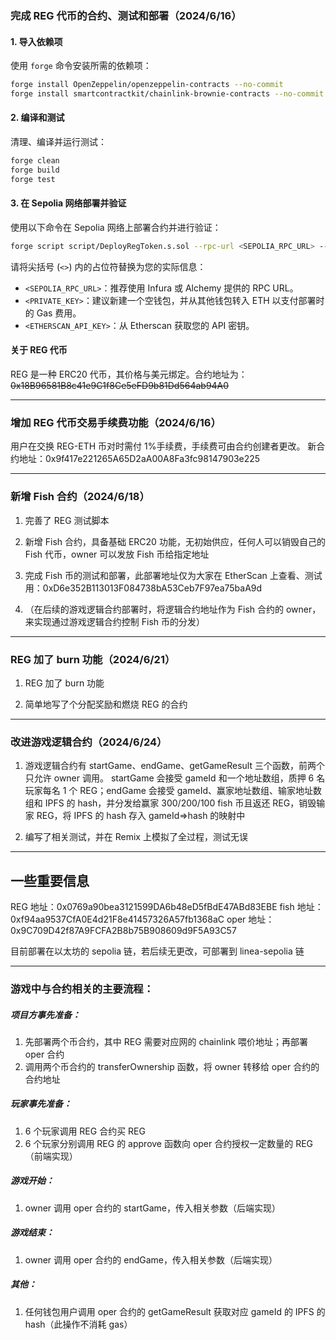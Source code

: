 ### 完成 REG 代币的合约、测试和部署（2024/6/16）

#### 1. 导入依赖项

使用 `forge` 命令安装所需的依赖项：

```sh
forge install OpenZeppelin/openzeppelin-contracts --no-commit
forge install smartcontractkit/chainlink-brownie-contracts --no-commit
```

#### 2. 编译和测试

清理、编译并运行测试：

```sh
forge clean
forge build
forge test
```

#### 3. 在 Sepolia 网络部署并验证

使用以下命令在 Sepolia 网络上部署合约并进行验证：

```sh
forge script script/DeployRegToken.s.sol --rpc-url <SEPOLIA_RPC_URL> --private-key <PRIVATE_KEY> --broadcast --etherscan-api-key <ETHERSCAN_API_KEY> --verify
```

请将尖括号 (`<>`) 内的占位符替换为您的实际信息：

- `<SEPOLIA_RPC_URL>`：推荐使用 Infura 或 Alchemy 提供的 RPC URL。
- `<PRIVATE_KEY>`：建议新建一个空钱包，并从其他钱包转入 ETH 以支付部署时的 Gas 费用。
- `<ETHERSCAN_API_KEY>`：从 Etherscan 获取您的 API 密钥。

#### 关于 REG 代币

REG 是一种 ERC20 代币，其价格与美元绑定。合约地址为：~~0x18B96581B8c41e9C1f8Ce5eFD9b81Dd564ab94A0~~

---

### 增加 REG 代币交易手续费功能（2024/6/16）

用户在交换 REG-ETH 币对时需付 1%手续费，手续费可由合约创建者更改。
新合约地址：0x9f417e221265A65D2aA00A8Fa3fc98147903e225

---

### 新增 Fish 合约（2024/6/18）

1. 完善了 REG 测试脚本

2. 新增 Fish 合约，具备基础 ERC20 功能，无初始供应，任何人可以销毁自己的 Fish 代币，owner 可以发放 Fish 币给指定地址

3. 完成 Fish 币的测试和部署，此部署地址仅为大家在 EtherScan 上查看、测试用：0xD6e352B113013F084738bA53Ceb7F97ea75baA9d

4. （在后续的游戏逻辑合约部署时，将逻辑合约地址作为 Fish 合约的 owner，来实现通过游戏逻辑合约控制 Fish 币的分发）

---

### REG 加了 burn 功能（2024/6/21）

1. REG 加了 burn 功能

2. 简单地写了个分配奖励和燃烧 REG 的合约

---

### 改进游戏逻辑合约（2024/6/24）

1. 游戏逻辑合约有 startGame、endGame、getGameResult 三个函数，前两个只允许 owner 调用。
   startGame 会接受 gameId 和一个地址数组，质押 6 名玩家每名 1 个 REG；endGame 会接受 gameId、赢家地址数组、输家地址数组和 IPFS 的 hash，并分发给赢家 300/200/100 fish 币且返还 REG，销毁输家 REG，将 IPFS 的 hash 存入 gameId=>hash 的映射中

2. 编写了相关测试，并在 Remix 上模拟了全过程，测试无误

---

## 一些重要信息

REG 地址：0x0769a90bea3121599DA6b48eD5fBdE47ABd83EBE
fish 地址：0xf94aa9537CfA0E4d21F8e41457326A57fb1368aC
oper 地址：0x9C709D42f87A9FCFA2B8b75B908609d9F5A93C57

目前部署在以太坊的 sepolia 链，若后续无更改，可部署到 linea-sepolia 链

---

### 游戏中与合约相关的主要流程：

##### 项目方事先准备：

1. 先部署两个币合约，其中 REG 需要对应网的 chainlink 喂价地址；再部署 oper 合约
2. 调用两个币合约的 transferOwnership 函数，将 owner 转移给 oper 合约的合约地址

##### 玩家事先准备：

1. 6 个玩家调用 REG 合约买 REG
2. 6 个玩家分别调用 REG 的 approve 函数向 oper 合约授权一定数量的 REG（前端实现）

##### 游戏开始：

1. owner 调用 oper 合约的 startGame，传入相关参数（后端实现）

##### 游戏结束：

1. owner 调用 oper 合约的 endGame，传入相关参数（后端实现）

##### 其他：

1. 任何钱包用户调用 oper 合约的 getGameResult 获取对应 gameId 的 IPFS 的 hash（此操作不消耗 gas）
